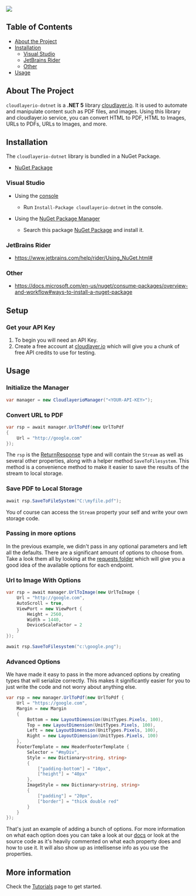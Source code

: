 <!-- TABLE OF CONTENTS -->

<a href="https://www.nuget.org/packages/cloudlayerio-dotnet/"><img src="https://buildstats.info/nuget/cloudlayerio-dotnet"></a>
## Table of Contents

-   [About the Project](#about-the-project)
-   [Installation](#installation)
    -   [Visual Studio](#visual-studio)
    -   [JetBrains Rider](#jetbrains-rider)
    -   [Other](#other)
-   [Usage](#usage)

<!-- ABOUT THE PROJECT -->

## About The Project

`cloudlayerio-dotnet` is a **.NET 5** library [cloudlayer.io](https://cloudlayer.io). It is used to automate and manipulate content such as PDF files, and images.  Using this library and cloudlayer.io service, you can convert HTML to PDF, HTML to Images, URLs to PDFs, URLs to Images, and more.
## Installation

The `cloudlayerio-dotnet` library is bundled in a NuGet Package.

-   [NuGet Package](https://www.nuget.org/packages/cloudlayerio-dotnet/)

### Visual Studio

-   Using the [console](https://docs.microsoft.com/en-us/nuget/consume-packages/install-use-packages-powershell)

    -   Run `Install-Package cloudlayerio-dotnet` in the console.

-   Using the [NuGet Package Manager](https://docs.microsoft.com/en-us/nuget/consume-packages/install-use-packages-visual-studio)

    -   Search this package [NuGet Package](https://www.nuget.org/packages/cloudlayerio-dotnet) and install it.

### JetBrains Rider

-   <https://www.jetbrains.com/help/rider/Using_NuGet.html#>

### Other

-   <https://docs.microsoft.com/en-us/nuget/consume-packages/overview-and-workflow#ways-to-install-a-nuget-package>

<!-- USAGE EXAMPLES -->

## Setup
### Get your API Key
1.  To begin you will need an API Key. 
2. Create a free account at [cloudlayer.io](https://cloudlayer.io/auth/register) which will give you a chunk of free API credits to use for testing.

## Usage

### Initialize the Manager
```c#
var manager = new CloudlayerioManager("<YOUR-API-KEY>");
```

### Convert URL to PDF
```c#
var rsp = await manager.UrlToPdf(new UrlToPdf
{
    Url = "http://google.com"
});
```

The `rsp` is the [ReturnResponse](https://github.com/cloudlayerio/cloudlayerio-dotnet/blob/main/cloudlayerio-dotnet/responses/ReturnResponse.cs) type and will contain the `Stream` as well as several other properties, along with a helper method `SaveToFilesystem`. This method is a convenience method to make it easier to save the results of the stream to local storage.

### Save PDF to Local Storage
```c#
await rsp.SaveToFileSystem("C:\myfile.pdf");
```

You of course can access the `Stream` property your self and write your own storage code.

### Passing in more options
In the previous example, we didn't pass in any optional parameters and left all the defaults. There are a significant amount of options to choose from.  Take a look them all by looking at the [requests folder](https://github.com/cloudlayerio/cloudlayerio-dotnet/tree/main/cloudlayerio-dotnet/requests) which will give you a good idea of the available options for each endpoint.

### Url to Image With Options

```c#
var rsp = await manager.UrlToImage(new UrlToImage {
    Url = "http://google.com",
    AutoScroll = true,
    ViewPort = new ViewPort {
        Height = 2560,
        Width = 1440,
        DeviceScaleFactor = 2
    }
});

await rsp.SaveToFilesystem("c:\google.png");
```

### Advanced Options
We have made it easy to pass in the more advanced options by creating types that will serialize correctly.  This makes it significantly easier for you to just write the code and not worry about anything else.  

```c#
var rsp = new manager.UrlToPdf(new UrlToPdf {
    Url = "https://google.com",
    Margin = new Margin
    {
        Bottom = new LayoutDimension(UnitTypes.Pixels, 100),
        Top = new LayoutDimension(UnitTypes.Pixels, 100),
        Left = new LayoutDimension(UnitTypes.Pixels, 100),
        Right = new LayoutDimension(UnitTypes.Pixels, 100)
    },
    FooterTemplate = new HeaderFooterTemplate {
        Selector = "#myDiv",
        Style = new Dictionary<string, string>
        {
            ["padding-bottom"] = "10px",
            ["height"] = "40px"
        },
        ImageStyle = new Dictionary<string, string>
        {
            ["padding"] = "20px",
            ["border"] = "thick double red"
        }
    }
});
```
That's just an example of adding a bunch of options.  For more information on what each option does you can take a look at our [docs](https://cloudlayer.io/docs) or look at the source code as it's heavily commented on what each property does and how to use it.  It will also show up as intellisense info as you use the properties.

## More information

Check the [Tutorials](https://cloudlayer.io/docs) page to get started.

